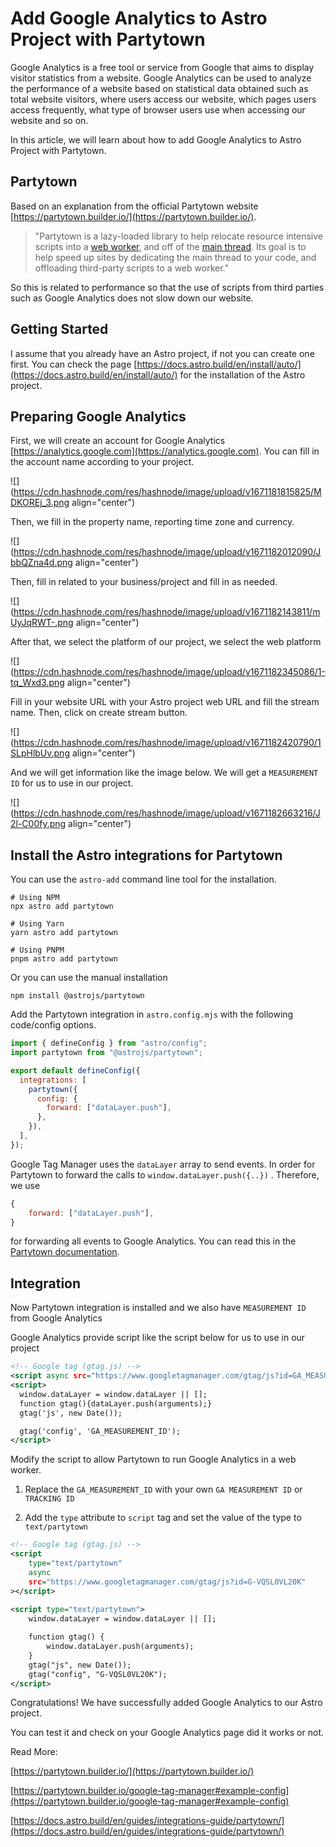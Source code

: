 # Add Google Analytics to Astro Project with Partytown

Google Analytics is a free tool or service from Google that aims to display visitor statistics from a website. Google Analytics can be used to analyze the performance of a website based on statistical data obtained such as total website visitors, where users access our website, which pages users access frequently, what type of browser users use when accessing our website and so on.

In this article, we will learn about how to add Google Analytics to Astro Project with Partytown.

## Partytown

Based on an explanation from the official Partytown website [https://partytown.builder.io/](https://partytown.builder.io/).

> "Partytown is a lazy-loaded library to help relocate resource intensive scripts into a [web worker](https://developer.mozilla.org/en-US/docs/Web/API/Web_Workers_API), and off of the [main thread](https://developer.mozilla.org/en-US/docs/Glossary/Main_thread). Its goal is to help speed up sites by dedicating the main thread to your code, and offloading third-party scripts to a web worker."

So this is related to performance so that the use of scripts from third parties such as Google Analytics does not slow down our website.

## Getting Started

I assume that you already have an Astro project, if not you can create one first. You can check the page [https://docs.astro.build/en/install/auto/](https://docs.astro.build/en/install/auto/) for the installation of the Astro project.

## Preparing Google Analytics

First, we will create an account for Google Analytics [https://analytics.google.com](https://analytics.google.com). You can fill in the account name according to your project.

![](https://cdn.hashnode.com/res/hashnode/image/upload/v1671181815825/MDKOREj_3.png align="center")

Then, we fill in the property name, reporting time zone and currency.

![](https://cdn.hashnode.com/res/hashnode/image/upload/v1671182012090/JbbQZna4d.png align="center")

Then, fill in related to your business/project and fill in as needed.

![](https://cdn.hashnode.com/res/hashnode/image/upload/v1671182143811/mUyJqRWT-.png align="center")

After that, we select the platform of our project, we select the web platform

![](https://cdn.hashnode.com/res/hashnode/image/upload/v1671182345086/1-tq_Wxd3.png align="center")

Fill in your website URL with your Astro project web URL and fill the stream name. Then, click on create stream button.

![](https://cdn.hashnode.com/res/hashnode/image/upload/v1671182420790/1SLpHlbUv.png align="center")

And we will get information like the image below. We will get a `MEASUREMENT ID` for us to use in our project.

![](https://cdn.hashnode.com/res/hashnode/image/upload/v1671182663216/J2l-C00fy.png align="center")

## Install the Astro integrations for Partytown

You can use the `astro-add` command line tool for the installation.

```plaintext
# Using NPM
npx astro add partytown

# Using Yarn
yarn astro add partytown

# Using PNPM
pnpm astro add partytown
```

Or you can use the manual installation

```plaintext
npm install @astrojs/partytown
```

Add the Partytown integration in `astro.config.mjs` with the following code/config options.

```javascript
import { defineConfig } from "astro/config";
import partytown from "@astrojs/partytown";

export default defineConfig({
  integrations: [
    partytown({
      config: {
        forward: ["dataLayer.push"],
      },
    }),
  ],
});
```

Google Tag Manager uses the `dataLayer` array to send events. In order for Partytown to forward the calls to `window.dataLayer.push({..})` . Therefore, we use

```javascript
{
    forward: ["dataLayer.push"],
}
```

for forwarding all events to Google Analytics. You can read this in the [Partytown documentation](https://partytown.builder.io/google-tag-manager#example-config).

## Integration

Now Partytown integration is installed and we also have `MEASUREMENT ID` from Google Analytics

Google Analytics provide script like the script below for us to use in our project

```xml
<!-- Google tag (gtag.js) -->
<script async src="https://www.googletagmanager.com/gtag/js?id=GA_MEASUREMENT_ID"></script>
<script>
  window.dataLayer = window.dataLayer || [];
  function gtag(){dataLayer.push(arguments);}
  gtag('js', new Date());

  gtag('config', 'GA_MEASUREMENT_ID');
</script>
```

Modify the script to allow Partytown to run Google Analytics in a web worker.

1.  Replace the `GA_MEASUREMENT_ID` with your own `GA MEASUREMENT ID` or `TRACKING ID`
    
2.  Add the `type` attribute to `script` tag and set the value of the type to `text/partytown`
    

```xml
<!-- Google tag (gtag.js) -->
<script
    type="text/partytown"
    async
	src="https://www.googletagmanager.com/gtag/js?id=G-VQSL0VL20K"
></script>
		
<script type="text/partytown">
    window.dataLayer = window.dataLayer || [];

    function gtag() {
		window.dataLayer.push(arguments);
	}
	gtag("js", new Date());
	gtag("config", "G-VQSL0VL20K");
</script>
```

Congratulations! We have successfully added Google Analytics to our Astro project.

You can test it and check on your Google Analytics page did it works or not.

Read More:

[https://partytown.builder.io/](https://partytown.builder.io/)

[https://partytown.builder.io/google-tag-manager#example-config](https://partytown.builder.io/google-tag-manager#example-config)

[https://docs.astro.build/en/guides/integrations-guide/partytown/](https://docs.astro.build/en/guides/integrations-guide/partytown/)